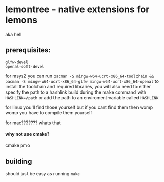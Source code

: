 # lemontree - native extensions for lemons

aka hell

## prerequisites:
```
glfw-devel
openal-soft-devel
```
for msys2 you can run `pacman -S mingw-w64-ucrt-x86_64-toolchain && pacman -S mingw-w64-ucrt-x86_64-glfw mingw-w64-ucrt-x86_64-openal` to install the toolchain and required libraries, you will also need to either specify the path to a hashlink build during the make command with `HASHLINK=/path` or add the path to an enviroment variable called `HASHLINK`

for linux you'll find those yourself but if you cant find them then womp womp you have to compile them yourself

for mac??????? whats that

#### why not use cmake?
cmake pmo

## building
should just be easy as running `make`
